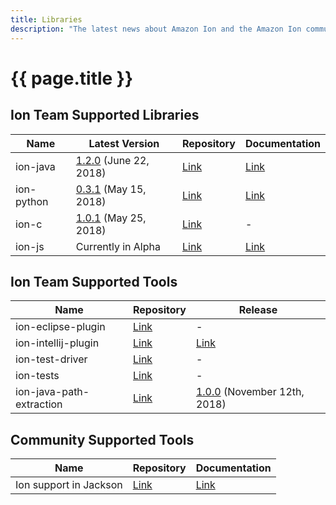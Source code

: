 ```yaml
---
title: Libraries
description: "The latest news about Amazon Ion and the Amazon Ion community."
---
```


# {{ page.title }}

## Ion Team Supported Libraries

| Name | Latest Version | Repository | Documentation |
|------|----------------|------|---------------|
| ion-java | [1.2.0](https://github.com/amzn/ion-java/releases/latest) (June 22, 2018) | [Link](https://github.com/amzn/ion-java) | [Link](https://www.javadoc.io/doc/software.amazon.ion/ion-java/) |
|ion-python | [0.3.1](https://github.com/amzn/ion-python/releases/latest) (May 15, 2018) | [Link](https://github.com/amzn/ion-python) | [Link](https://ion-python.readthedocs.io/en/latest/amazon.ion.html) |
| ion-c | [1.0.1](https://github.com/amzn/ion-c/releases/latest) (May 25, 2018) | [Link](https://github.com/amzn/ion-c) | - |
| ion-js | Currently in Alpha | [Link](https://github.com/amzn/ion-js) | [Link](https://amzn.github.io/ion-js/api/) |

## Ion Team Supported Tools

| Name | Repository | Release |
|------|------|---------|
| ion-eclipse-plugin | [Link](https://github.com/amzn/ion-eclipse-plugin) | - |
| ion-intellij-plugin | [Link](https://github.com/amzn/ion-intellij-plugin) | [Link](https://plugins.jetbrains.com/plugin/8409-amazon-ion-intellij-idea-plugin) |
| ion-test-driver | [Link](https://github.com/amzn/ion-test-driver) | - |
| ion-tests | [Link](https://github.com/amzn/ion-tests) | - |
| ion-java-path-extraction | [Link](https://github.com/amzn/ion-java-path-extraction) | [1.0.0](https://github.com/amzn/ion-java-path-extraction/releases/tag/v1.0.0) (November 12th, 2018) |


## Community Supported Tools

| Name | Repository | Documentation |
|------|------------|---------------|
| Ion support in Jackson |  [Link](https://github.com/FasterXML/jackson-dataformats-binary/tree/master/ion) | [Link](http://fasterxml.github.io/jackson-dataformats-binary/javadoc/ion/2.9/) |
